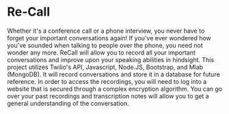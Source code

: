 # Re-Call
Whether it's a conference call or a phone interview, you never have to forget your important conversations again! If you've ever wondered how you've sounded when talking to people over the phone, you need not wonder any more. ReCall will allow you to record all your important conversations and improve upon your speaking abilities in hindsight. This project utilizes Twilio's API, Javascript, Node.JS, Bootstrap, and Mlab (MongoDB). It will record conversations and store it in a database for future reference. In order to access the recordings, you will need to log into a website that is secured through a complex encryption algorithm. You can go over your past recordings and transcription notes will allow you to get a general understanding of the conversation. 
